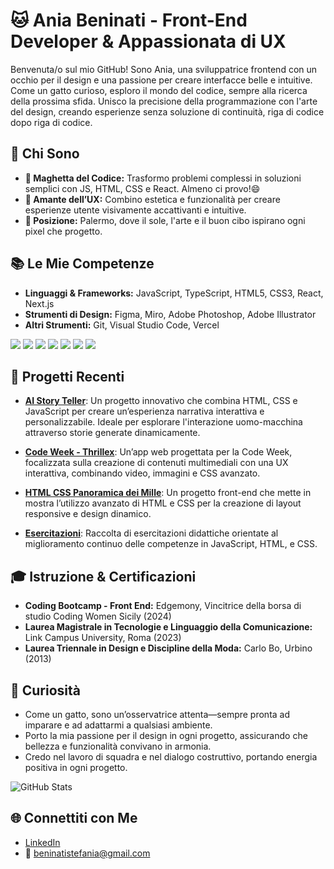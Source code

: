 # 🐱 Ania Beninati - Front-End Developer & Appassionata di UX

Benvenuta/o sul mio GitHub! Sono Ania, una sviluppatrice frontend con un occhio per il design e una passione per creare interfacce belle e intuitive. Come un gatto curioso, esploro il mondo del codice, sempre alla ricerca della prossima sfida. Unisco la precisione della programmazione con l'arte del design, creando esperienze senza soluzione di continuità, riga di codice dopo riga di codice.

## 🌟 Chi Sono
- **🐾 Maghetta del Codice:** Trasformo problemi complessi in soluzioni semplici con JS, HTML, CSS e React. Almeno ci provo!😄 
- **🎨 Amante dell’UX:** Combino estetica e funzionalità per creare esperienze utente visivamente accattivanti e intuitive.
- **📍 Posizione:** Palermo, dove il sole, l'arte e il buon cibo ispirano ogni pixel che progetto.

## 📚 Le Mie Competenze
- **Linguaggi & Frameworks:** JavaScript, TypeScript, HTML5, CSS3, React, Next.js
- **Strumenti di Design:** Figma, Miro, Adobe Photoshop, Adobe Illustrator
- **Altri Strumenti:** Git, Visual Studio Code, Vercel

<p align="left">
  <img src="https://img.icons8.com/color/48/000000/javascript.png"/>
  <img src="https://img.icons8.com/color/48/000000/react-native.png"/>
  <img src="https://img.icons8.com/color/48/000000/css3.png"/>
  <img src="https://img.icons8.com/color/48/000000/html-5.png"/>
  <img src="https://img.icons8.com/color/48/000000/figma.png"/>
  <img src="https://img.icons8.com/color/48/000000/adobe-photoshop.png"/>
  <img src="https://img.icons8.com/color/48/000000/visual-studio-code-2019.png"/>
</p>

## 🧩 Progetti Recenti
- **[AI Story Teller](https://github.com/aniaBeninati/ai-story-teller)**: Un progetto innovativo che combina HTML, CSS e JavaScript per creare un’esperienza narrativa interattiva e personalizzabile. Ideale per esplorare l'interazione uomo-macchina attraverso storie generate dinamicamente.
  
- **[Code Week - Thrillex](https://github.com/aniaBeninati/code-week-thrillex)**: Un’app web progettata per la Code Week, focalizzata sulla creazione di contenuti multimediali con una UX interattiva, combinando video, immagini e CSS avanzato.

- **[HTML CSS Panoramica dei Mille](https://github.com/aniaBeninati/html-css-Panoramica-dei-Mille)**: Un progetto front-end che mette in mostra l’utilizzo avanzato di HTML e CSS per la creazione di layout responsive e design dinamico.

- **[Esercitazioni](https://github.com/aniaBeninati/esercitazioni-Ema)**: Raccolta di esercitazioni didattiche orientate al miglioramento continuo delle competenze in JavaScript, HTML, e CSS.

## 🎓 Istruzione & Certificazioni
- **Coding Bootcamp - Front End:** Edgemony, Vincitrice della borsa di studio Coding Women Sicily (2024)
- **Laurea Magistrale in Tecnologie e Linguaggio della Comunicazione:** Link Campus University, Roma (2023)
- **Laurea Triennale in Design e Discipline della Moda:** Carlo Bo, Urbino (2013)

## 🎉 Curiosità
- Come un gatto, sono un’osservatrice attenta—sempre pronta ad imparare e ad adattarmi a qualsiasi ambiente.
- Porto la mia passione per il design in ogni progetto, assicurando che bellezza e funzionalità convivano in armonia.
- Credo nel lavoro di squadra e nel dialogo costruttivo, portando energia positiva in ogni progetto.

![GitHub Stats](https://github-readme-stats.vercel.app/api?username=aniaBeninati&show_icons=true&theme=cobalt)

## 🌐 Connettiti con Me
- [LinkedIn](https://www.linkedin.com/in/stefania-beninati-208577202)
- 📧 beninatistefania@gmail.com

